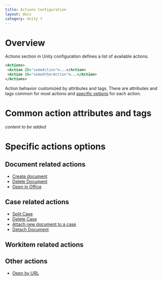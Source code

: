 ```yaml
---
title: Actions Configuration
layout: docs
category: Unity 7
---
```

# Overview

Actions section in Unity configuration defines a list of available actions. 
```xml
<Actions>
 <Action ID="someAction">...</Action>
 <Action ID="someOtherAction">...</Action>
</Actions>
```

Action behavior customized by attributes and tags. There are attributes and tags common for most actions and [specific options](#specific-actions-options) for each action.  

# Common action attributes and tags

*content to be added*

# Specific actions options

## Document related actions

- [Create document](../configuration/actions/create-document.md)
- [Delete Document](../configuration/actions/delete-document.md)
- [Open in Office](../configuration/actions/open-in-office.md)

## Case related actions
 
- [Split Case](../configuration/actions/split-case.md)
- [Delete Case](../configuration/actions/delete-case.md)
- [Attach new document to a case](../configuration/actions/attach-document.md)
- [Detach Document](../configuration/actions/detach-document.md)

## Workitem related actions

## Other actions

- [Open by URL](../configuration/actions/open-by-url.md)
